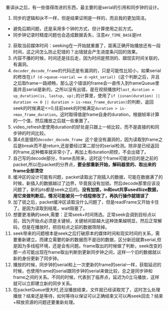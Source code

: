 重读ijk之后，有一些值得改进的东西，最主要的是serial的引用和同步钟的设计。

1. 同步的逻辑和ijk不一样，但是结果证明是一样的，而且我的更加简洁。
 * 避免后期问题，还是采用多个钟的方式，但计算使用之前方式。
 * 同步钟记录时精度问题也会造成数据丢失，注意`AV_TIME_BASE`是int

2. 获取当前媒体时间：seeking在一开始就重置了，距离正确开始播放还有一段时间，这之间怎么防止犯错的？出错就会产生进度条闪回的效果。
3. 内容不播的时候，时间还是往后走，因为时间是预测的、跟现实时间关联的，有漏洞。
4. `decoder_decode_frame`的代码还是有漏洞的，只是可能性比较小，如果serial的修改在`if (d->queue->serial == d->pkt_serial) {`这个判断之后，并且之后取frame一路顺畅，那么这个错误的frame会一直传入到frameQueue里面并且serial是新的。之所以没有出错，是在视频播放时`last_duration = vp_duration(is, lastvp, vp);`的计算里，使用了`if (isnan(duration) || duration <= 0 || duration > is->max_frame_duration)`的判断，返回seek的时候满足<=0,往前seek的时候满足`duration > is->max_frame_duration`。这时取得值是frame自身的duration，根据帧率计算的一个值，然后播放之后就一些重置了。
5. video_refresh里使用duration的好处是只跟上一帧比较，而不是直接的和同步钟的时间比较。
6. 第4点是错的`decoder_decode_frame `这个是没有漏洞的，因为读取到frame之后是break而不是return,还是要经过第二部分的serial检测。除非是已经返回的frame,这种概率就非常小了。再加上有duration把控，不会出错了。
7. 自己写的decode部分，frame去除来，这时这个frame可能对应的是之前的packet,所以在packet的分界点，**要全部重新开始，解码器里的、取出来的frame全部清空**
8. 缓冲区的设计可能有问题，packet读取出了刚插入的数据，可能在数据满了的时候，新插入的数据越过了边界，毕竟我没有加锁。然后decode那里应该没问题了，新的pts都是seek之后的。**没有加锁，in和out共享usedSize数据，用它来做判断后，情况可能被另一个线程修改了，再执行操作就错误了**
9. 加了锁之后，packet缓冲区读取没什么问题了，但是readFrame又开始卡住了。是因为读取到结尾，wait阻塞了。
10. 想要更准确的seek,需要：正常seek+时间筛选。正常seek会调到目标点以前，因为开始点必须是关键帧，关键帧间距越大这种效果越明显，然后正常解码，但是在播放时，把目标点之前的数据筛除掉。
11. seek带来的问题根本是seek之后打破原本的媒体时间和现实时间的关系，需要重新建立。而建立需要的新的数据而不是旧的数据，区分新旧就靠serial,但是因为多线程环境，还是会有问题。frame取出的时候做了判断，seek改变的那一点可能出现在frame取出判断到更新同步钟之间，这样一个旧的数据就以新的身份更新了同步钟。
12. 播放的时候，同步钟的serial和上一次更新的frame的serial一样，获取延迟的时候，也使用frame的serial跟同步钟的serial来做比较，总之是同步钟和frame之间的关系。不同的时候，代表到了临界点，延迟为0立马播放，这样就可以立即建立新的同步关系。
13. 在packetQueue很大时,还没播放结束，文件就已经读取完了，这时怎么处理播放？结束还是等待，如何等待以保证可以正确结束又可以再seek回去？结束+释放资源的问题还要重新处理。